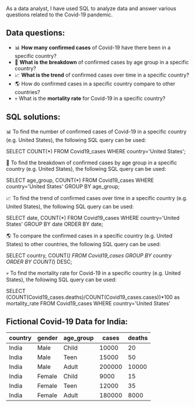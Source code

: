 As a data analyst, I have used SQL to analyze data and answer various questions related to the Covid-19 pandemic.

## Data questions:
- :bar_chart: **How many confirmed cases** of Covid-19 have there been in a specific country?
- :older_man: **What is the breakdown** of confirmed cases by age group in a specific country?
- :chart_with_upwards_trend: **What is the trend** of confirmed cases over time in a specific country?
- :earth_americas: How do confirmed cases in a specific country compare to other countries?
- :skull: What is the **mortality rate** for Covid-19 in a specific country?

## SQL solutions:


:bar_chart: To find the number of confirmed cases of Covid-19 in a specific country (e.g. United States), the following SQL query can be used:

SELECT COUNT(*) FROM Covid19_cases WHERE country='United States';

:older_man: To find the breakdown of confirmed cases by age group in a specific country (e.g. United States), the following SQL query can be used:

SELECT age_group, COUNT(*) FROM Covid19_cases WHERE country='United States' GROUP BY age_group;

:chart_with_upwards_trend: To find the trend of confirmed cases over time in a specific country (e.g. United States), the following SQL query can be used:

SELECT date, COUNT(*) FROM Covid19_cases WHERE country='United States' GROUP BY date ORDER BY date;

:earth_americas: To compare the confirmed cases in a specific country (e.g. United States) to other countries, the following SQL query can be used:

SELECT country, COUNT(*) FROM Covid19_cases GROUP BY country ORDER BY COUNT(*) DESC;

:skull: To find the mortality rate for Covid-19 in a specific country (e.g. United States), the following SQL query can be used:

SELECT (COUNT(Covid19_cases.deaths)/COUNT(Covid19_cases.cases))*100 as mortality_rate  FROM Covid19_cases WHERE country='United States'

## Fictional Covid-19 Data for India:

| country   | gender | age_group  | cases | deaths |
|-----------|------------|------------|-------|--------|
| India | Male | Child   | 10000   | 20      |
| India | Male | Teen | 15000   | 50      |
| India | Male | Adult | 200000   | 10000      |
| India | Female | Child   | 9000   | 15     |
| India | Female | Teen | 12000   | 35     |
| India | Female | Adult | 180000   | 8000     |

